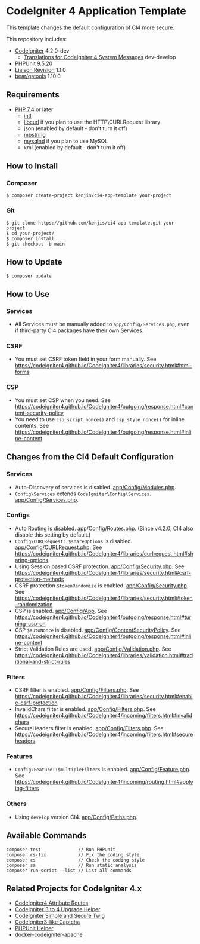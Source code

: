 # CodeIgniter 4 Application Template

This template changes the default configuration of CI4 more secure.

This repository includes:

- [CodeIgniter](https://github.com/codeigniter4/CodeIgniter4) 4.2.0-dev
  - [Translations for CodeIgniter 4 System Messages](https://github.com/codeigniter4/translations) dev-develop
- [PHPUnit](https://github.com/sebastianbergmann/phpunit) 9.5.20
- [Liaison Revision](https://github.com/paulbalandan/liaison-revision) 1.1.0
- [bear/qatools](https://github.com/bearsunday/BEAR.QATools) 1.10.0

## Requirements

- [PHP 7.4](https://www.php.net/releases/7_4_0.php) or later
  - [intl](http://php.net/manual/en/intl.requirements.php)
  - [libcurl](http://php.net/manual/en/curl.requirements.php) if you plan to use the HTTP\CURLRequest library
  - json (enabled by default - don't turn it off)
  - [mbstring](http://php.net/manual/en/mbstring.installation.php)
  - [mysqlnd](http://php.net/manual/en/mysqlnd.install.php) if you plan to use MySQL
  - xml (enabled by default - don't turn it off)

## How to Install

### Composer

```sh-session
$ composer create-project kenjis/ci4-app-template your-project
```

### Git

```sh-session
$ git clone https://github.com/kenjis/ci4-app-template.git your-project
$ cd your-project/
$ composer install
$ git checkout -b main
```

## How to Update

```sh-session
$ composer update
```

## How to Use

### Services

- All Services must be manually added to `app/Config/Services.php`, even if third-party CI4 packages have their own Services.

### CSRF

- You must set CSRF token field in your form manually. See https://codeigniter4.github.io/CodeIgniter4/libraries/security.html#html-forms

### CSP

- You must set CSP when you need. See https://codeigniter4.github.io/CodeIgniter4/outgoing/response.html#content-security-policy
- You need to use `csp_script_nonce()` and `csp_style_nonce()` for inline contents. See https://codeigniter4.github.io/CodeIgniter4/outgoing/response.html#inline-content

## Changes from the CI4 Default Configuration

### Services

- Auto-Discovery of services is disabled. [app/Config/Modules.php](https://github.com/kenjis/ci4-app-template/blob/ci4-app-template/app/Config/Modules.php#L51).
- `Config\Services` extends `CodeIgniter\Config\Services`. [app/Config/Services.php](https://github.com/kenjis/ci4-app-template/blob/ci4-app-template/app/Config/Services.php#L20).

### Configs

- Auto Routing is disabled. [app/Config/Routes.php](https://github.com/kenjis/ci4-app-template/blob/ci4-app-template/app/Config/Routes.php#L24). (Since v4.2.0, CI4 also disable this setting by default.)
- `Config\CURLRequest::$shareOptions` is disabled. [app/Config/CURLRequest.php](https://github.com/kenjis/ci4-app-template/blob/ci4-app-template/app/Config/CURLRequest.php#L21). See https://codeigniter4.github.io/CodeIgniter4/libraries/curlrequest.html#sharing-options
- Using Session based CSRF protection. [app/Config/Security.php](https://github.com/kenjis/ci4-app-template/blob/ci4-app-template/app/Config/Security.php#L18). See https://codeigniter4.github.io/CodeIgniter4/libraries/security.html#csrf-protection-methods
- CSRF protection `$tokenRandomize` is enabled. [app/Config/Security.php](https://github.com/kenjis/ci4-app-template/blob/ci4-app-template/app/Config/Security.php#L29). See https://codeigniter4.github.io/CodeIgniter4/libraries/security.html#token-randomization
- CSP is enabled. [app/Config/App](https://github.com/kenjis/ci4-app-template/blob/ci4-app-template/app/Config/App.php#L464). See https://codeigniter4.github.io/CodeIgniter4/outgoing/response.html#turning-csp-on
- CSP `$autoNonce` is disabled. [app/Config/ContentSecurityPolicy](https://github.com/kenjis/ci4-app-template/blob/ci4-app-template/app/Config/ContentSecurityPolicy.php#L187). See https://codeigniter4.github.io/CodeIgniter4/outgoing/response.html#inline-content
- Strict Validation Rules are used. [app/Config/Validation.php](https://github.com/kenjis/ci4-app-template/blob/ci4-app-template/app/Config/Validation.php#L24-L27). See https://codeigniter4.github.io/CodeIgniter4/libraries/validation.html#traditional-and-strict-rules

### Filters

- CSRF filter is enabled. [app/Config/Filters.php](https://github.com/kenjis/ci4-app-template/blob/ci4-app-template/app/Config/Filters.php#L57-L60). See https://codeigniter4.github.io/CodeIgniter4/libraries/security.html#enable-csrf-protection
- InvalidChars filter is enabled. [app/Config/Filters.php](https://github.com/kenjis/ci4-app-template/blob/ci4-app-template/app/Config/Filters.php#L38). See https://codeigniter4.github.io/CodeIgniter4/incoming/filters.html#invalidchars
- SecureHeaders filter is enabled. [app/Config/Filters.php](https://github.com/kenjis/ci4-app-template/blob/ci4-app-template/app/Config/Filters.php#L43). See https://codeigniter4.github.io/CodeIgniter4/incoming/filters.html#secureheaders

### Features

- `Config\Feature::$multipleFilters` is enabled. [app/Config/Feature.php](https://github.com/kenjis/ci4-app-template/blob/ci4-app-template/app/Config/Feature.php#L26). See https://codeigniter4.github.io/CodeIgniter4/incoming/routing.html#applying-filters

### Others

- Using `develop` version CI4. [app/Config/Paths.php](https://github.com/kenjis/ci4-app-template/blob/ci4-app-template/app/Config/Paths.php#L28).

## Available Commands

```
composer test              // Run PHPUnit
composer cs-fix            // Fix the coding style
composer cs                // Check the coding style
composer sa                // Run static analysis
composer run-script --list // List all commands
```

## Related Projects for CodeIgniter 4.x

- [CodeIgniter4 Attribute Routes](https://github.com/kenjis/ci4-attribute-routes)
- [CodeIgniter 3 to 4 Upgrade Helper](https://github.com/kenjis/ci3-to-4-upgrade-helper)
- [CodeIgniter Simple and Secure Twig](https://github.com/kenjis/codeigniter-ss-twig)
- [CodeIgniter3-like Captcha](https://github.com/kenjis/ci3-like-captcha)
- [PHPUnit Helper](https://github.com/kenjis/phpunit-helper)
- [docker-codeigniter-apache](https://github.com/kenjis/docker-codeigniter-apache)
